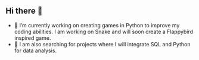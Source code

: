 ## Hi there 👋
- 🔭 I’m currently working on creating games in Python to improve my coding abilities. I am working on Snake and will soon create a Flappybird inspired game.
- 🌱 I am also searching for projects where I will integrate SQL and Python for data analysis. 
<!--
**JacobHoffstedt/JacobHoffstedt** is a ✨ _special_ ✨ repository because its `README.md` (this file) appears on your GitHub profile.

Here are some ideas to get you started:



- 💬 Ask me about ...
- 📫 How to reach me: ...
- 😄 Pronouns: ...
- ⚡ Fun fact: ...
-->
